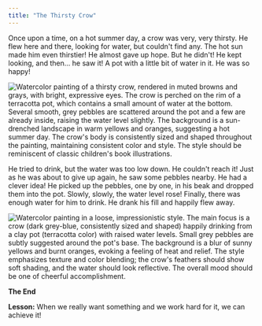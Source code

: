 ```yaml
---
title: "The Thirsty Crow"
---
```






Once upon a time, on a hot summer day, a crow was very, very thirsty. He flew here and there, looking for water, but couldn't find any.  The hot sun made him even thirstier! He almost gave up hope. But he didn't! He kept looking, and then... he saw it! A pot with a little bit of water in it. He was so happy! 

![Watercolor painting of a thirsty crow, rendered in muted browns and grays, with bright, expressive eyes.  The crow is perched on the rim of a terracotta pot, which contains a small amount of water at the bottom.  Several smooth, grey pebbles are scattered around the pot and a few are already inside, raising the water level slightly. The background is a sun-drenched landscape in warm yellows and oranges, suggesting a hot summer day.  The crow's body is consistently sized and shaped throughout the painting, maintaining consistent color and style. The style should be reminiscent of classic children's book illustrations.](/images/image_the-thirsty-crow0.png)

He tried to drink, but the water was too low down. He couldn't reach it!  Just as he was about to give up again, he saw some pebbles nearby.  He had a clever idea! He picked up the pebbles, one by one, in his beak and dropped them into the pot. Slowly, slowly, the water level rose!  Finally, there was enough water for him to drink. He drank his fill and happily flew away.

![Watercolor painting in a loose, impressionistic style. The main focus is a crow (dark grey-blue, consistently sized and shaped) happily drinking from a clay pot (terracotta color) with raised water levels. Small grey pebbles are subtly suggested around the pot's base. The background is a blur of sunny yellows and burnt oranges, evoking a feeling of heat and relief. The style emphasizes texture and color blending; the crow's feathers should show soft shading, and the water should look reflective.  The overall mood should be one of cheerful accomplishment.](/images/image_the-thirsty-crow2.png)

**The End**

**Lesson:** When we really want something and we work hard for it, we can achieve it!
